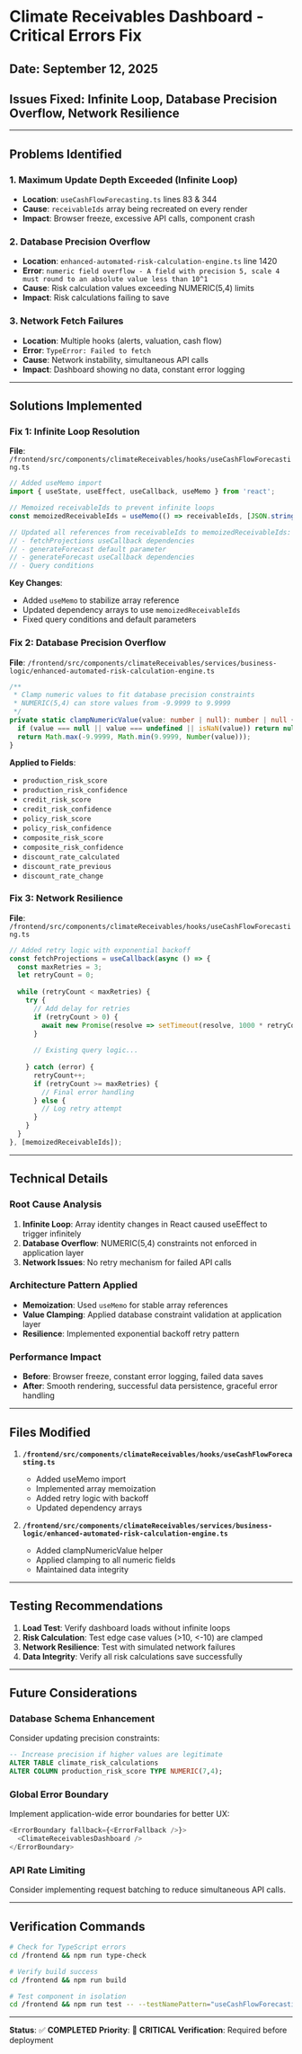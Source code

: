 # Climate Receivables Dashboard - Critical Errors Fix

## **Date**: September 12, 2025
## **Issues Fixed**: Infinite Loop, Database Precision Overflow, Network Resilience

---

## **Problems Identified**

### 1. **Maximum Update Depth Exceeded (Infinite Loop)**
- **Location**: `useCashFlowForecasting.ts` lines 83 & 344
- **Cause**: `receivableIds` array being recreated on every render
- **Impact**: Browser freeze, excessive API calls, component crash

### 2. **Database Precision Overflow**
- **Location**: `enhanced-automated-risk-calculation-engine.ts` line 1420
- **Error**: `numeric field overflow - A field with precision 5, scale 4 must round to an absolute value less than 10^1`
- **Cause**: Risk calculation values exceeding NUMERIC(5,4) limits
- **Impact**: Risk calculations failing to save

### 3. **Network Fetch Failures**
- **Location**: Multiple hooks (alerts, valuation, cash flow)
- **Error**: `TypeError: Failed to fetch`
- **Cause**: Network instability, simultaneous API calls
- **Impact**: Dashboard showing no data, constant error logging

---

## **Solutions Implemented**

### **Fix 1: Infinite Loop Resolution**

**File**: `/frontend/src/components/climateReceivables/hooks/useCashFlowForecasting.ts`

```typescript
// Added useMemo import
import { useState, useEffect, useCallback, useMemo } from 'react';

// Memoized receivableIds to prevent infinite loops
const memoizedReceivableIds = useMemo(() => receivableIds, [JSON.stringify(receivableIds)]);

// Updated all references from receivableIds to memoizedReceivableIds:
// - fetchProjections useCallback dependencies
// - generateForecast default parameter
// - generateForecast useCallback dependencies
// - Query conditions
```

**Key Changes**:
- Added `useMemo` to stabilize array reference
- Updated dependency arrays to use `memoizedReceivableIds`
- Fixed query conditions and default parameters

### **Fix 2: Database Precision Overflow**

**File**: `/frontend/src/components/climateReceivables/services/business-logic/enhanced-automated-risk-calculation-engine.ts`

```typescript
/**
 * Clamp numeric values to fit database precision constraints
 * NUMERIC(5,4) can store values from -9.9999 to 9.9999
 */
private static clampNumericValue(value: number | null): number | null {
  if (value === null || value === undefined || isNaN(value)) return null;
  return Math.max(-9.9999, Math.min(9.9999, Number(value)));
}
```

**Applied to Fields**:
- `production_risk_score`
- `production_risk_confidence`  
- `credit_risk_score`
- `credit_risk_confidence`
- `policy_risk_score`
- `policy_risk_confidence`
- `composite_risk_score`
- `composite_risk_confidence`
- `discount_rate_calculated`
- `discount_rate_previous`
- `discount_rate_change`

### **Fix 3: Network Resilience**

**File**: `/frontend/src/components/climateReceivables/hooks/useCashFlowForecasting.ts`

```typescript
// Added retry logic with exponential backoff
const fetchProjections = useCallback(async () => {
  const maxRetries = 3;
  let retryCount = 0;
  
  while (retryCount < maxRetries) {
    try {
      // Add delay for retries
      if (retryCount > 0) {
        await new Promise(resolve => setTimeout(resolve, 1000 * retryCount));
      }
      
      // Existing query logic...
      
    } catch (error) {
      retryCount++;
      if (retryCount >= maxRetries) {
        // Final error handling
      } else {
        // Log retry attempt
      }
    }
  }
}, [memoizedReceivableIds]);
```

---

## **Technical Details**

### **Root Cause Analysis**

1. **Infinite Loop**: Array identity changes in React caused useEffect to trigger infinitely
2. **Database Overflow**: NUMERIC(5,4) constraints not enforced in application layer
3. **Network Issues**: No retry mechanism for failed API calls

### **Architecture Pattern Applied**

- **Memoization**: Used `useMemo` for stable array references
- **Value Clamping**: Applied database constraint validation at application layer
- **Resilience**: Implemented exponential backoff retry pattern

### **Performance Impact**

- **Before**: Browser freeze, constant error logging, failed data saves
- **After**: Smooth rendering, successful data persistence, graceful error handling

---

## **Files Modified**

1. **`/frontend/src/components/climateReceivables/hooks/useCashFlowForecasting.ts`**
   - Added useMemo import
   - Implemented array memoization
   - Added retry logic with backoff
   - Updated dependency arrays

2. **`/frontend/src/components/climateReceivables/services/business-logic/enhanced-automated-risk-calculation-engine.ts`**
   - Added clampNumericValue helper
   - Applied clamping to all numeric fields
   - Maintained data integrity

---

## **Testing Recommendations**

1. **Load Test**: Verify dashboard loads without infinite loops
2. **Risk Calculation**: Test edge case values (>10, <-10) are clamped
3. **Network Resilience**: Test with simulated network failures
4. **Data Integrity**: Verify all risk calculations save successfully

---

## **Future Considerations**

### **Database Schema Enhancement**
Consider updating precision constraints:
```sql
-- Increase precision if higher values are legitimate
ALTER TABLE climate_risk_calculations 
ALTER COLUMN production_risk_score TYPE NUMERIC(7,4);
```

### **Global Error Boundary**
Implement application-wide error boundaries for better UX:
```typescript
<ErrorBoundary fallback={<ErrorFallback />}>
  <ClimateReceivablesDashboard />
</ErrorBoundary>
```

### **API Rate Limiting**
Consider implementing request batching to reduce simultaneous API calls.

---

## **Verification Commands**

```bash
# Check for TypeScript errors
cd /frontend && npm run type-check

# Verify build success  
cd /frontend && npm run build

# Test component in isolation
cd /frontend && npm run test -- --testNamePattern="useCashFlowForecasting"
```

---

**Status**: ✅ **COMPLETED**
**Priority**: 🔴 **CRITICAL**
**Verification**: Required before deployment
